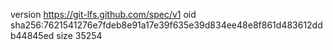version https://git-lfs.github.com/spec/v1
oid sha256:7621541276e7fdeb8e91a17e39f635e39d834ee48e8f861d483612ddb44845ed
size 35254
